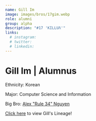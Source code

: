 ```yaml
---
name: Gill Im
image: images/bros/17gim.webp
role: alumni
group: alpha
description: "#17 'KILLUΛ'"
links:
  # instagram: 
  # twitter: 
  # linkedin: 
---
```


# Gill Im | Alumnus
Ethnicity: Korean

Major: Computer Science and Information

Big Bro: [Alex "Rule 34" Nguyen](05anguyen)

[Click here](/ujis/) to view Gill's Lineage!
